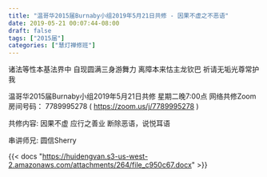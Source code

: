 ```yaml
---
title: "温哥华2015届Burnaby小组2019年5月21日共修 - 因果不虚之不恶语"
date: 2019-05-21 00:07:44-08:00
draft: false
tags: ["2015届"]
categories: ["慧灯禅修班"]
---
```

诸法等性本基法界中 自现圆满三身游舞力
离障本来怙主龙钦巴 祈请无垢光尊常护我

温哥华2015届Burnaby小组2019年5月21日共修
星期二晚7:00点
网络共修Zoom房间号码： 7789995278 ( https://zoom.us/j/7789995278 )

共修内容:
因果不虚 应行之善业 断除恶语，说悦耳语

串讲师兄: 圆信Sherry

{{< docs "https://huidengvan.s3-us-west-2.amazonaws.com/attachments/264/file_c950c67.docx" >}}